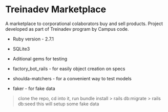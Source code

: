 # Treinadev Marketplace

A marketplace to corporational colaborators buy and sell products.
Project developed as part of Treinadev program by Campus code.

* Ruby version - 2.7.1

* SQLite3

- Aditional gems for testing

* factory_bot_rails - for easily object creation on specs

* shoulda-matchers - for a convenient way to test models

* faker - for fake data

> clone the repo, cd into it, run bundle install > rails db:migrate > rails db:seed
this will setup some fake data
